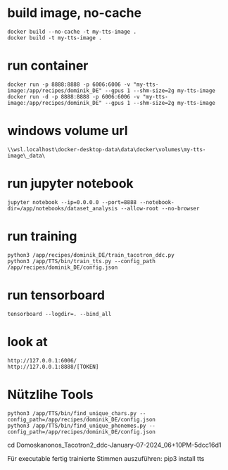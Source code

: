 # build image, no-cache
    docker build --no-cache -t my-tts-image .
    docker build -t my-tts-image .

# run container
    docker run -p 8888:8888 -p 6006:6006 -v "my-tts-image:/app/recipes/dominik_DE" --gpus 1 --shm-size=2g my-tts-image
    docker run -d -p 8888:8888 -p 6006:6006 -v "my-tts-image:/app/recipes/dominik_DE" --gpus 1 --shm-size=2g my-tts-image

# windows volume url
    \\wsl.localhost\docker-desktop-data\data\docker\volumes\my-tts-image\_data\

# run jupyter notebook
    jupyter notebook --ip=0.0.0.0 --port=8888 --notebook-dir=/app/notebooks/dataset_analysis --allow-root --no-browser

# run training
    python3 /app/recipes/dominik_DE/train_tacotron_ddc.py
    python3 /app/TTS/bin/train_tts.py --config_path /app/recipes/dominik_DE/config.json

# run tensorboard
    tensorboard --logdir=. --bind_all

# look at 
    http://127.0.0.1:6006/
    http://127.0.0.1:8888/[TOKEN]


# Nützlihe Tools
    python3 /app/TTS/bin/find_unique_chars.py --config_path=/app/recipes/dominik_DE/config.json
    python3 /app/TTS/bin/find_unique_phonemes.py --config_path=/app/recipes/dominik_DE/config.json


cd Domoskanonos_Tacotron2_ddc-January-07-2024_06+10PM-5dcc16d1



Für executable fertig trainierte Stimmen auszuführen:
pip3 install tts
